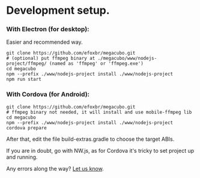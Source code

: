 
# Development setup.

### With Electron (for desktop):
Easier and recommended way.
```
git clone https://github.com/efoxbr/megacubo.git
# (optional) put ffmpeg binary at ./megacubo/www/nodejs-project/ffmpeg/ (named as 'ffmpeg' or 'ffmpeg.exe')
cd megacubo
npm --prefix ./www/nodejs-project install ./www/nodejs-project
npm run start
```

### With Cordova (for Android):
```
git clone https://github.com/efoxbr/megacubo.git
# ffmpeg binary not needed, it will install and use mobile-ffmpeg lib
cd megacubo
npm --prefix ./www/nodejs-project install ./www/nodejs-project
cordova prepare
```
After that, edit the file build-extras.gradle to choose the target ABIs. 

If you are in doubt, go with NW.js, as for Cordova it's tricky to set project up and running.

Any errors along the way? [Let us know](https://github.com/efoxbr/megacubo/issues).
